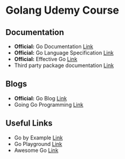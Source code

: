 # Golang Udemy Course
## Documentation
- **Official:** Go Documentation [Link](https://golang.org/doc/)
- **Official:** Go Language Specification [Link](https://golang.org/ref/spec)
- **Official:** Effective Go [Link](https://golang.org/doc/effective_go.html)
- Third party package documentation [Link](https://godoc.org/)

## Blogs
- **Official:** Go Blog [Link](https://blog.golang.org/)
- Going Go Programming [Link](https://www.goinggo.net/)

## Useful Links
- Go by Example [Link](https://gobyexample.com/)
- Go Playground [Link](https://play.golang.org)
- Awesome Go [Link](https://github.com/avelino/awesome-go)
